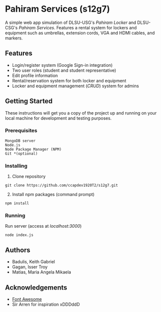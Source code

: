 # Pahiram Services (s12g7)

A simple web app simulation of DLSU-USG's *Pahiram Locker* and DLSU-CSG's *Pahiram Services*. Features a rental system for lockers and equipment such as umbrellas, extension cords, VGA and HDMI cables, and markers. 

## Features
* Login/register system (Google Sign-in integration)
* Two user roles (student and student representative)
* Edit profile information
* Rental/reservation system for both locker and equipment
* Locker and equipment management (*CRUD*) system for admins

## Getting Started
These instructions will get you a copy of the project up and running on your local machine for development and testing purposes.

### Prerequisites
```
MongoDB server
Node.js
Node Package Manager (NPM)
Git *(optional)
```
### Installing
1. Clone repository
```
git clone https://github.com/ccapdev1920T2/s12g7.git
```
2. Install npm packages (command prompt)
```
npm install
```
### Running
Run server (access at *localhost:3000*)
```
node index.js
```
## Authors
- Badulis, Keith Gabriel
- Gagan, Isser Troy
- Matias, Maria Angela Mikaela

## Acknowledgements
- [Font Awesome](https://fontawesome.com)
- Sir Arren for inspiration xDDDddD
